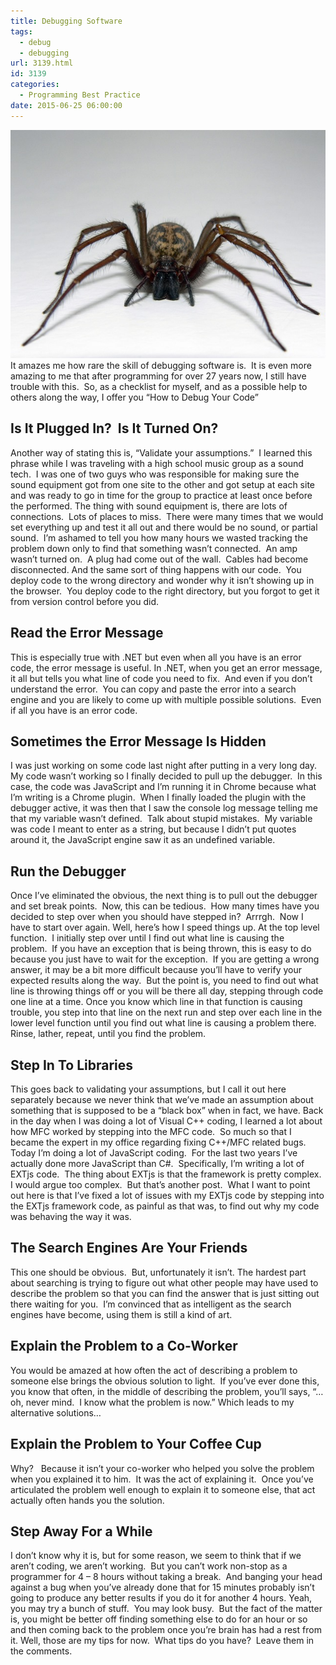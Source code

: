 ```yaml
---
title: Debugging Software
tags:
  - debug
  - debugging
url: 3139.html
id: 3139
categories:
  - Programming Best Practice
date: 2015-06-25 06:00:00
---
```


![spider](/uploads/2015/06/spider.jpg "spider") It amazes me how rare the skill of debugging software is.  It is even more amazing to me that after programming for over 27 years now, I still have trouble with this.  So, as a checklist for myself, and as a possible help to others along the way, I offer you “How to Debug Your Code”

<!-- more -->

Is It Plugged In?  Is It Turned On?
-----------------------------------

Another way of stating this is, “Validate your assumptions.”  I learned this phrase while I was traveling with a high school music group as a sound tech.  I was one of two guys who was responsible for making sure the sound equipment got from one site to the other and got setup at each site and was ready to go in time for the group to practice at least once before the performed. The thing with sound equipment is, there are lots of connections.  Lots of places to miss.  There were many times that we would set everything up and test it all out and there would be no sound, or partial sound.  I’m ashamed to tell you how many hours we wasted tracking the problem down only to find that something wasn’t connected.  An amp wasn’t turned on.  A plug had come out of the wall.  Cables had become disconnected. And the same sort of thing happens with our code.  You deploy code to the wrong directory and wonder why it isn’t showing up in the browser.  You deploy code to the right directory, but you forgot to get it from version control before you did.

Read the Error Message
----------------------

This is especially true with .NET but even when all you have is an error code, the error message is useful. In .NET, when you get an error message, it all but tells you what line of code you need to fix.  And even if you don’t understand the error.  You can copy and paste the error into a search engine and you are likely to come up with multiple possible solutions.  Even if all you have is an error code.

Sometimes the Error Message Is Hidden
-------------------------------------

I was just working on some code last night after putting in a very long day.  My code wasn’t working so I finally decided to pull up the debugger.  In this case, the code was JavaScript and I’m running it in Chrome because what I’m writing is a Chrome plugin.  When I finally loaded the plugin with the debugger active, it was then that I saw the console log message telling me that my variable wasn’t defined.  Talk about stupid mistakes.  My variable was code I meant to enter as a string, but because I didn’t put quotes around it, the JavaScript engine saw it as an undefined variable.

Run the Debugger
----------------

Once I’ve eliminated the obvious, the next thing is to pull out the debugger and set break points.  Now, this can be tedious.  How many times have you decided to step over when you should have stepped in?  Arrrgh.  Now I have to start over again. Well, here’s how I speed things up. At the top level function.  I initially step over until I find out what line is causing the problem.  If you have an exception that is being thrown, this is easy to do because you just have to wait for the exception.  If you are getting a wrong answer, it may be a bit more difficult because you’ll have to verify your expected results along the way.  But the point is, you need to find out what line is throwing things off or you will be there all day, stepping through code one line at a time. Once you know which line in that function is causing trouble, you step into that line on the next run and step over each line in the lower level function until you find out what line is causing a problem there. Rinse, lather, repeat, until you find the problem.

Step In To Libraries
--------------------

This goes back to validating your assumptions, but I call it out here separately because we never think that we’ve made an assumption about something that is supposed to be a “black box” when in fact, we have. Back in the day when I was doing a lot of Visual C++ coding, I learned a lot about how MFC worked by stepping into the MFC code.  So much so that I became the expert in my office regarding fixing C++/MFC related bugs. Today I’m doing a lot of JavaScript coding.  For the last two years I’ve actually done more JavaScript than C#.  Specifically, I’m writing a lot of EXTjs code.  The thing about EXTjs is that the framework is pretty complex.  I would argue too complex.  But that’s another post.  What I want to point out here is that I’ve fixed a lot of issues with my EXTjs code by stepping into the EXTjs framework code, as painful as that was, to find out why my code was behaving the way it was.

The Search Engines Are Your Friends
-----------------------------------

This one should be obvious.  But, unfortunately it isn’t. The hardest part about searching is trying to figure out what other people may have used to describe the problem so that you can find the answer that is just sitting out there waiting for you.  I’m convinced that as intelligent as the search engines have become, using them is still a kind of art.

Explain the Problem to a Co-Worker
----------------------------------

You would be amazed at how often the act of describing a problem to someone else brings the obvious solution to light.  If you’ve ever done this, you know that often, in the middle of describing the problem, you’ll says, “… oh, never mind.  I know what the problem is now.” Which leads to my alternative solutions…

Explain the Problem to Your Coffee Cup
--------------------------------------

Why?   Because it isn’t your co-worker who helped you solve the problem when you explained it to him.  It was the act of explaining it.  Once you’ve articulated the problem well enough to explain it to someone else, that act actually often hands you the solution.

Step Away For a While
---------------------

I don’t know why it is, but for some reason, we seem to think that if we aren’t coding, we aren’t working.  But you can’t work non-stop as a programmer for 4 – 8 hours without taking a break.  And banging your head against a bug when you’ve already done that for 15 minutes probably isn’t going to produce any better results if you do it for another 4 hours. Yeah, you may try a bunch of stuff.  You may look busy.  But the fact of the matter is, you might be better off finding something else to do for an hour or so and then coming back to the problem once you’re brain has had a rest from it. Well, those are my tips for now.  What tips do you have?  Leave them in the comments.  
